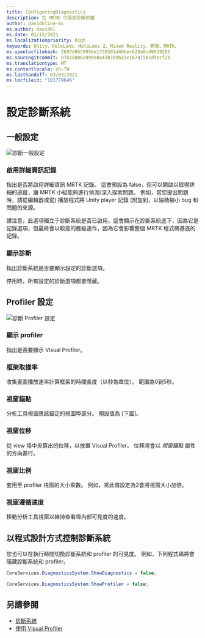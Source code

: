 ```yaml
---
title: ConfiguringDiagnostics
description: 在 MRTK 中設定診斷的檔
author: davidkline-ms
ms.author: davidkl
ms.date: 01/12/2021
ms.localizationpriority: high
keywords: Unity、HoloLens、HoloLens 2、Mixed Reality、開發、MRTK、
ms.openlocfilehash: 2697d0659956e1758591d40bec628a0cd9939296
ms.sourcegitcommit: 97815006c09be0a43b3d9b33c1674150cdfecf2b
ms.translationtype: MT
ms.contentlocale: zh-TW
ms.lasthandoff: 03/03/2021
ms.locfileid: "101779646"
---
```

# <a name="configuring-the-diagnostics-system"></a>設定診斷系統

## <a name="general-settings"></a>一般設定

![診斷一般設定](../images/diagnostics/DiagnosticsGeneralSettings.png)

### <a name="enable-verbose-logging"></a>啟用詳細資訊記錄

指出是否將啟用詳細資訊 MRTK 記錄。 這會預設為 false，但可以開啟以取得詳細的追蹤，讓 MRTK 小組能夠進行偵測/深入探索問題。 例如，當您提出問題時，請從編輯器或從) 播放程式將 Unity player 記錄 (附加到，以協助縮小 bug 和問題的來源。

請注意，此選項獨立于診斷系統是否已啟用，這會顯示在診斷系統底下，因為它是記錄選項，但最終會以較高的層級運作，因為它會影響整個 MRTK 程式碼基底的記錄。

### <a name="show-diagnostics"></a>顯示診斷

指出診斷系統是否要顯示設定的診斷選項。

停用時，所有設定的診斷選項都會隱藏。

## <a name="profiler-settings"></a>Profiler 設定

![診斷 Profiler 設定](../images/diagnostics/DiagnosticsProfilerSettings.png)

### <a name="show-profiler"></a>顯示 profiler

指出是否要顯示 Visual Profiler。

### <a name="frame-sample-rate"></a>框架取樣率

收集畫面播放速率計算框架的時間長度（以秒為單位）。 範圍為0到5秒。

### <a name="window-anchor"></a>視窗錨點

分析工具視窗應該錨定的視圖埠部分。 預設值為 [下置]。

### <a name="window-offset"></a>視窗位移

從 view 埠中央算出的位移，以放置 Visual Profiler。 位移將會以 *視窗錨點* 屬性的方向進行。

### <a name="window-scale"></a>視窗比例

套用至 profiler 視窗的大小乘數。 例如，將此值設定為2會將視窗大小加倍。

### <a name="window-follow-speed"></a>視窗遵循速度

移動分析工具視窗以維持查看埠內部可見度的速度。

## <a name="programmatically-controlling-the-diagnostics-system"></a>以程式設計方式控制診斷系統

您也可以在執行時間切換診斷系統和 profiler 的可見度。 例如，下列程式碼將會隱藏診斷系統和 profiler。

```c#
CoreServices.DiagnosticsSystem.ShowDiagnostics = false;

CoreServices.DiagnosticsSystem.ShowProfiler = false;
```

## <a name="see-also"></a>另請參閱

- [診斷系統](diagnostics-system-getting-started.md)
- [使用 Visual Profiler](using-visual-profiler.md)
